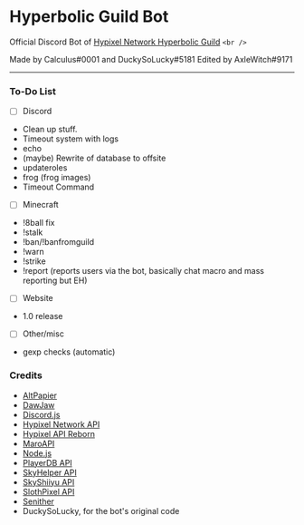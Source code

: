 # Hyperbolic Guild Bot

Official Discord Bot of [Hypixel Network Hyperbolic Guild](https://discord.gg/hyperbolic) `<br />`

Made by Calculus#0001 and DuckySoLucky#5181 Edited by AxleWitch#9171

<hr>

### To-Do List

- [ ] Discord

- Clean up stuff.
- Timeout system with logs
- echo
- (maybe) Rewrite of database to offsite
- updateroles
- frog (frog images)
- Timeout Command

- [ ] Minecraft

- !8ball fix
- !stalk
- !ban/!banfromguild
- !warn
- !strike
- !report (reports users via the bot, basically chat macro and mass reporting but EH)

- [ ] Website

- 1.0 release

- [ ] Other/misc

- gexp checks (automatic)

### Credits

- [AltPapier](https://github.com/Altpapier/hypixel-discord-guild-bridge)
- [DawJaw](https://dawjaw.net/jacobs)
- [Discord.js](https://discord.js.org/)
- [Hypixel Network API](http://api.hypixel.net/)
- [Hypixel API Reborn](https://hypixel.stavzdev.me/#/)
- [MaroAPI](https://github.com/zt3h)
- [Node.js](https://nodejs.org/)
- [PlayerDB API](https://playerdb.co/)
- [SkyHelper API](https://github.com/Altpapier/SkyHelperAPI)
- [SkyShiiyu API](https://github.com/SkyCryptWebsite/SkyCrypt)
- [SlothPixel API](https://github.com/slothpixel)
- [Senither](https://github.com/Senither)
- DuckySoLucky, for the bot's original code
